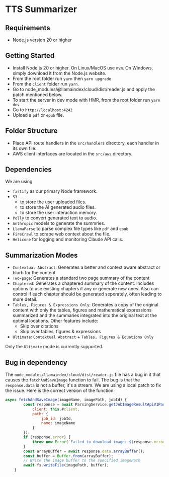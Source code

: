 # TTS Summarizer

## Requirements

- Node.js version 20 or higher

## Getting Started

- Install Node.js 20 or higher. On Linux/MacOS use `nvm`. On Windows, simply download it from the Node.js website.
- From the root folder run `yarn` then `yarn upgrade`
- From the `client` folder run `yarn`.
- Go to node_modules/@llamaindex/cloud/dist/reader.js and apply the patch mentioned below.
- To start the server in dev mode with HMR, from the root folder run `yarn dev`
- Go to `http://localhost:4242`
- Upload a `pdf` or `epub` file.

## Folder Structure

- Place API route handlers in the `src/handlers` directory, each handler in its own file.
- AWS client interfaces are located in the `src/aws` directory.

## Dependencies

We are using

- `fastify` as our primary Node framework.
- `S3`
  - to store the user uploaded files.
  - to store the AI generated audio files.
  - to store the user interaction memory.
- `Polly` to convert generated text to audio.
- `Anthropic` models to generate the summries.
- `LlamaParse` to parse complex file types like `pdf` and `epub`
- `FireCrawl` to scrape web context about the file.
- `Helicone` for logging and monitoring Claude API calls.

## Summarization Modes

- `Contextual Abstract`: Generates a better and context aware abstract or blurb for the content
- `Two-page`: Generates a standard two page summary of the content
- `Chaptered`: Generates a chaptered summary of the content. Includes options to use existing chapters if any or generate new ones. Also can control if each chapter should be generated seperately, often leading to more detail.
- `Tables, Figures & Expressions Only`: Generates a copy of the original content with only the tables, figures and mathematical expressions summarized and the summaries integrated into the original text at the optimal locations. Other features include:
  - Skip over citations
  - Skip over tables, figures & expressions
- `Ultimate`: `Contextual Abstract` + `Tables, Figures & Equations Only`

Only the `Ultimate` mode is currently supported.

## Bug in dependency

The `node_modules/llamaindex/cloud/dist/reader.js` file has a bug in it that causes the `fetchAndSaveImage` function to fail. The bug is that the `response.data` is not a buffer, it's a stream. We are using a local patch to fix the issue. Here is the correct version of the function:

```javascript
async fetchAndSaveImage(imageName, imagePath, jobId) {
        const response = await ParsingService.getJobImageResultApiV1ParsingJobJobIdResultImageNameGet({
            client: this.#client,
            path: {
                job_id: jobId,
                name: imageName
            }
        });
        if (response.error) {
            throw new Error(`Failed to download image: ${response.error.detail}`);
        }
        const arrayBuffer = await response.data.arrayBuffer();
        const buffer = Buffer.from(arrayBuffer);
        // Write the image buffer to the specified imagePath
        await fs.writeFile(imagePath, buffer);
    }
```
